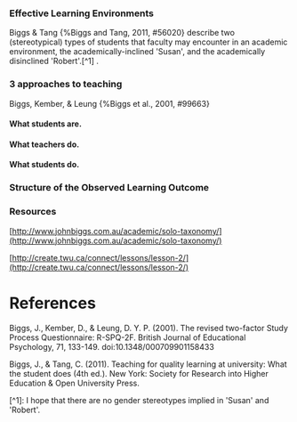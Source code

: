 ### Effective Learning Environments

Biggs & Tang {%Biggs and Tang, 2011, \#56020} describe two \(stereotypical\) types of students that faculty may encounter in an academic environment, the academically-inclined 'Susan', and the academically disinclined 'Robert'.\[^1\] .

### 3 approaches to teaching

Biggs, Kember, & Leung {%Biggs et al., 2001, \#99663}

#### What students are.

#### What teachers do.

#### What students do.

### 

### Structure of the Observed Learning Outcome

### 

### Resources

[http://www.johnbiggs.com.au/academic/solo-taxonomy/](http://www.johnbiggs.com.au/academic/solo-taxonomy/)

[http://create.twu.ca/connect/lessons/lesson-2/](http://create.twu.ca/connect/lessons/lesson-2/)

# References

Biggs, J., Kember, D., & Leung, D. Y. P. \(2001\). The revised two-factor Study Process Questionnaire: R-SPQ-2F. British Journal of Educational Psychology, 71, 133-149. doi:10.1348/000709901158433

Biggs, J., & Tang, C. \(2011\). Teaching for quality learning at university: What the student does \(4th ed.\). New York: Society for Research into Higher Education & Open University Press.



\[^1\]: I hope that there are no gender stereotypes implied in 'Susan' and 'Robert'.

